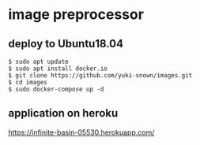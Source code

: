 # image preprocessor

##  deploy to Ubuntu18.04
```
$ sudo apt update
$ sudo apt install docker.io
$ git clone https://github.com/yuki-snown/images.git
$ cd images
$ sudo docker-compose up -d
```

## application on heroku

https://infinite-basin-05530.herokuapp.com/

